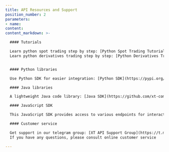 ```yaml
---
title: API Resources and Support
position_number: 2
parameters:
- name:
content:
content_markdown: >-

  #### Tutorials

  Learn python spot trading step by step: [Python Spot Trading Tutorial](https://github.com/kelvinxue/pyxt/blob/main/examples/spot_guide.ipynb)<br />
  Learn python derivatives trading step by step: [Python Derivatives Trading Tutorial](https://github.com/kelvinxue/pyxt/blob/main/examples/future_guide.ipynb)


  #### Python libraries

  Use Python SDK for easier integration: [Python SDK](https://pypi.org/project/pyxt/)

  #### Java libraries

  A lightweight Java code library: [Java SDK](https://github.com/xt-com/xt4-java-demo)

  #### JavaScript SDK

  This JavaScript SDK provides access to various endpoints for interacting with the XT platform: [JavaScript SDK](https://www.npmjs.com/package/xt-open-api)

  #### Customer service

  Get support in our telegram group: [XT API Support Group](https://t.me/XT_api)<br />
  If you have any questions, please consult online customer service

---
```



